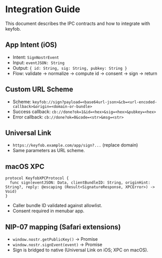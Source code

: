 # Integration Guide

This document describes the IPC contracts and how to integrate with keyfob.

## App Intent (iOS)
- Intent: `SignNostrEvent`
- Input: `eventJSON: String`
- Output: `{ id: String, sig: String, pubkey: String }`
- Flow: validate → normalize → compute id → consent → sign → return

## Custom URL Scheme
- Scheme: `keyfob://sign?payload=<base64url-json>&cb=<url-encoded-callback>&origin=<domain-or-bundle>`
- Success callback: `cb://done?ok=1&id=<hex>&sig=<hex>&pubkey=<hex>`
- Error callback: `cb://done?ok=0&code=<str>&msg=<str>`

## Universal Link
- `https://keyfob.example.com/app/sign?...` (replace domain)
- Same parameters as URL scheme.

## macOS XPC
```
protocol KeyfobXPCProtocol {
  func sign(eventJSON: Data, clientBundleID: String, originHint: String?, reply: @escaping (Result<SignatureResponse, XPCError>) -> Void)
}
```
- Caller bundle ID validated against allowlist.
- Consent required in menubar app.

## NIP-07 mapping (Safari extensions)
- `window.nostr.getPublicKey()` → Promise<string>
- `window.nostr.signEvent(event)` → Promise<event>
- Sign is bridged to native (Universal Link on iOS; XPC on macOS).
